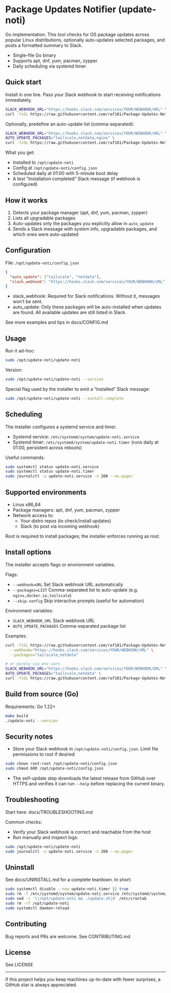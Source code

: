 # Package Updates Notifier (update-noti)

Go implementation. This tool checks for OS package updates across popular Linux distributions, optionally auto-updates selected packages, and posts a formatted summary to Slack.

- Single-file Go binary
- Supports apt, dnf, yum, pacman, zypper
- Daily scheduling via systemd timer


## Quick start

Install in one line. Pass your Slack webhook to start receiving notifications immediately.

```bash
SLACK_WEBHOOK_URL="https://hooks.slack.com/services/YOUR/WEBHOOK/URL" \
curl -fsSL https://raw.githubusercontent.com/raf181/Package-Updates-Noty/main/install.sh | sudo bash -s -- --webhook="$SLACK_WEBHOOK_URL"
```

Optionally, predefine an auto-update list (comma-separated):

```bash
SLACK_WEBHOOK_URL="https://hooks.slack.com/services/YOUR/WEBHOOK/URL" \
AUTO_UPDATE_PACKAGES="tailscale,netdata,nginx" \
curl -fsSL https://raw.githubusercontent.com/raf181/Package-Updates-Noty/main/install.sh | sudo bash -s -- --webhook="$SLACK_WEBHOOK_URL" --packages="$AUTO_UPDATE_PACKAGES"
```

What you get:

- Installed to `/opt/update-noti`
- Config at `/opt/update-noti/config.json`
- Scheduled daily at 01:00 with 5-minute boot delay
- A test “Installation completed” Slack message (if webhook is configured)


## How it works

1) Detects your package manager (apt, dnf, yum, pacman, zypper)
2) Lists all upgradable packages
3) Auto-updates only the packages you explicitly allow in `auto_update`
4) Sends a Slack message with system info, upgradable packages, and which ones were auto-updated


## Configuration

File: `/opt/update-noti/config.json`

```json
{
  "auto_update": ["tailscale", "netdata"],
  "slack_webhook": "https://hooks.slack.com/services/YOUR/WEBHOOK/URL"
}
```

- slack_webhook: Required for Slack notifications. Without it, messages won’t be sent.
- auto_update: Only these packages will be auto-installed when updates are found. All available updates are still listed in Slack.

See more examples and tips in docs/CONFIG.md


## Usage

Run it ad-hoc:

```bash
sudo /opt/update-noti/update-noti
```

Version:

```bash
sudo /opt/update-noti/update-noti --version
```

Special flag used by the installer to emit a “installed” Slack message:

```bash
sudo /opt/update-noti/update-noti --install-complete
```


## Scheduling

The installer configures a systemd service and timer.

- Systemd service: `/etc/systemd/system/update-noti.service`
- Systemd timer: `/etc/systemd/system/update-noti.timer` (runs daily at 01:00, persistent across reboots)

Useful commands:

```bash
sudo systemctl status update-noti.service
sudo systemctl status update-noti.timer
sudo journalctl -u update-noti.service -n 200 --no-pager
```


## Supported environments

- Linux x86_64
- Package managers: apt, dnf, yum, pacman, zypper
- Network access to:
  - Your distro repos (to check/install updates)
  - Slack (to post via incoming webhook)

Root is required to install packages; the installer enforces running as root.


## Install options

The installer accepts flags or environment variables.

Flags:

- `--webhook=URL`      Set Slack webhook URL automatically
- `--packages=LIST`    Comma-separated list to auto-update (e.g. `nginx,docker.io,tailscale`)
- `--skip-config`      Skip interactive prompts (useful for automation)

Environment variables:

- `SLACK_WEBHOOK_URL`  Slack webhook URL
- `AUTO_UPDATE_PACKAGES` Comma-separated package list

Examples:

```bash
curl -fsSL https://raw.githubusercontent.com/raf181/Package-Updates-Noty/main/install.sh | sudo bash -s -- \
  --webhook="https://hooks.slack.com/services/YOUR/WEBHOOK/URL" \
  --packages="tailscale,netdata"

# or purely via env vars
SLACK_WEBHOOK_URL="https://hooks.slack.com/services/YOUR/WEBHOOK/URL" \
AUTO_UPDATE_PACKAGES="tailscale,netdata" \
curl -fsSL https://raw.githubusercontent.com/raf181/Package-Updates-Noty/main/install.sh | sudo bash
```


## Build from source (Go)

Requirements: Go 1.22+

```bash
make build
./update-noti --version
```


## Security notes

- Store your Slack webhook in `/opt/update-noti/config.json`. Limit file permissions to root if desired:

```bash
sudo chown root:root /opt/update-noti/config.json
sudo chmod 600 /opt/update-noti/config.json
```

- The self-update step downloads the latest release from GitHub over HTTPS and verifies it can run `--help` before replacing the current binary.


## Troubleshooting

Start here: docs/TROUBLESHOOTING.md

Common checks:

- Verify your Slack webhook is correct and reachable from the host
- Run manually and inspect logs:

```bash
sudo /opt/update-noti/update-noti
sudo journalctl -u update-noti.service -n 200 --no-pager
```


## Uninstall

See docs/UNINSTALL.md for a complete teardown. In short:

```bash
sudo systemctl disable --now update-noti.timer || true
sudo rm -f /etc/systemd/system/update-noti.service /etc/systemd/system/update-noti.timer
sudo sed -i '\|/opt/update-noti && ./update.sh|d' /etc/crontab
sudo rm -rf /opt/update-noti
sudo systemctl daemon-reload
```


## Contributing

Bug reports and PRs are welcome. See CONTRIBUTING.md


## License

See LICENSE


---

If this project helps you keep machines up-to-date with fewer surprises, a GitHub star is always appreciated.

